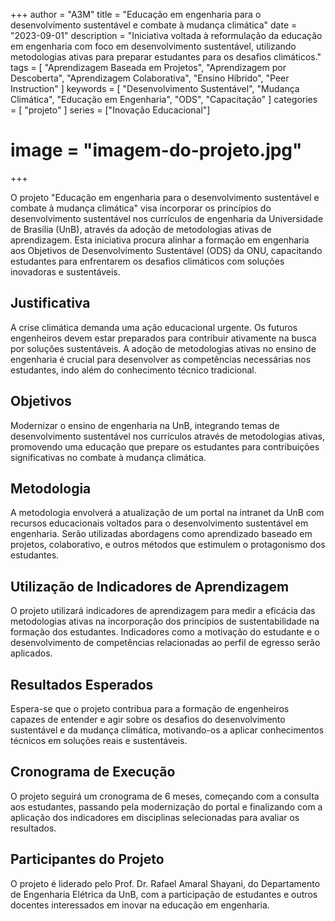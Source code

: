 +++
author = "A3M"
title = "Educação em engenharia para o desenvolvimento sustentável e combate à mudança climática"
date = "2023-09-01"
description = "Iniciativa voltada à reformulação da educação em engenharia com foco em desenvolvimento sustentável, utilizando metodologias ativas para preparar estudantes para os desafios climáticos."
tags = [
    "Aprendizagem Baseada em Projetos",
    "Aprendizagem por Descoberta",
    "Aprendizagem Colaborativa",
    "Ensino Híbrido",
    "Peer Instruction"
]
keywords = [
    "Desenvolvimento Sustentável",
    "Mudança Climática",
    "Educação em Engenharia",
    "ODS",
    "Capacitação"
]
categories = [
    "projeto"
]
series = ["Inovação Educacional"]
# image = "imagem-do-projeto.jpg"
+++

O projeto "Educação em engenharia para o desenvolvimento sustentável e combate à mudança climática" visa incorporar os princípios do desenvolvimento sustentável nos currículos de engenharia da Universidade de Brasília (UnB), através da adoção de metodologias ativas de aprendizagem. Esta iniciativa procura alinhar a formação em engenharia aos Objetivos de Desenvolvimento Sustentável (ODS) da ONU, capacitando estudantes para enfrentarem os desafios climáticos com soluções inovadoras e sustentáveis.
<!--more-->

## Justificativa

A crise climática demanda uma ação educacional urgente. Os futuros engenheiros devem estar preparados para contribuir ativamente na busca por soluções sustentáveis. A adoção de metodologias ativas no ensino de engenharia é crucial para desenvolver as competências necessárias nos estudantes, indo além do conhecimento técnico tradicional.

## Objetivos

Modernizar o ensino de engenharia na UnB, integrando temas de desenvolvimento sustentável nos currículos através de metodologias ativas, promovendo uma educação que prepare os estudantes para contribuições significativas no combate à mudança climática.

## Metodologia

A metodologia envolverá a atualização de um portal na intranet da UnB com recursos educacionais voltados para o desenvolvimento sustentável em engenharia. Serão utilizadas abordagens como aprendizado baseado em projetos, colaborativo, e outros métodos que estimulem o protagonismo dos estudantes.

## Utilização de Indicadores de Aprendizagem

O projeto utilizará indicadores de aprendizagem para medir a eficácia das metodologias ativas na incorporação dos princípios de sustentabilidade na formação dos estudantes. Indicadores como a motivação do estudante e o desenvolvimento de competências relacionadas ao perfil de egresso serão aplicados.

## Resultados Esperados

Espera-se que o projeto contribua para a formação de engenheiros capazes de entender e agir sobre os desafios do desenvolvimento sustentável e da mudança climática, motivando-os a aplicar conhecimentos técnicos em soluções reais e sustentáveis.

## Cronograma de Execução

O projeto seguirá um cronograma de 6 meses, começando com a consulta aos estudantes, passando pela modernização do portal e finalizando com a aplicação dos indicadores em disciplinas selecionadas para avaliar os resultados.

## Participantes do Projeto

O projeto é liderado pelo Prof. Dr. Rafael Amaral Shayani, do Departamento de Engenharia Elétrica da UnB, com a participação de estudantes e outros docentes interessados em inovar na educação em engenharia.

<!-- [![Link para mais informações](link-para-imagem-de-chamada.jpg)](https://link-para-pagina-do-projeto-ou-universidade.com) -->
